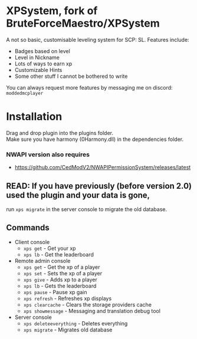 # XPSystem, fork of BruteForceMaestro/XPSystem
 A not so basic, customisable leveling system for SCP: SL.
Features include:
- Badges based on level
- Level in Nickname
- Lots of ways to earn xp
- Customizable Hints
- Some other stuff I cannot be bothered to write

You can always request more features by messaging me on discord: `moddedmcplayer`

# Installation
Drag and drop plugin into the plugins folder. <br>
Make sure you have harmony (0Harmony.dll) in the dependencies folder.
### NWAPI version also requires
- https://github.com/CedModV2/NWAPIPermissionSystem/releases/latest

## READ: If you have previously (before version 2.0) used the plugin and your data is gone,
run `xps migrate` in the server console to migrate the old database.

## Commands
- Client console
    - `xps get` - Get your xp
    - `xps lb` - Get the leaderboard
- Remote admin console
    - `xps get` - Get the xp of a player
    - `xps set` - Sets the xp of a player
    - `xps give` - Adds xp to a player
    - `xps lb` - Gets the leaderboard
    - `xps pause` - Pause xp gain
    - `xps refresh` - Refreshes xp displays
    - `xps clearcache` - Clears the storage providers cache
    - `xps showmessage` - Messaging and translation debug tool
- Server console
    - `xps deleteeverything` - Deletes everything
    - `xps migrate` - Migrates old database